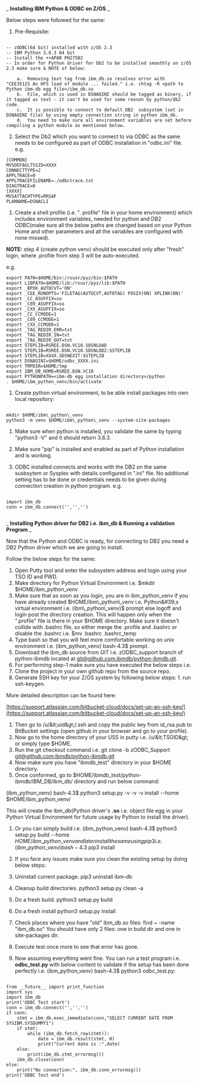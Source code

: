 _ **Installing IBM Python &amp; ODBC on Z/OS** _

Below steps were followed for the same:

1. Pre-Requisite:
```

-- zODBC(64 bit) installed with z/OS 2.3
-- IBM Python 3.8.3 64 bit
-- Install the ++APAR PH27502
-- In order for Python driver for Db2 to be installed smoothly on z/OS 2.3 make sure & NOTE of below:

	a.	Removing text tag from ibm_db.so resolves error with  "CEE3512S An HFS load of module ... failed." i.e. chtag -R <path to Python ibm-db egg file>/ibm_db.so
	b.	File, which is used in DSNAOINI should be tagged as binary, if it tagged as text - it can't be used for some reason by python/db2 code.
	c.	It is possible to connect to default DB2  subsystem (set in DSNAOINI file) by using empty connection string in python ibm_db.
	d.	You need to make sure all environment variables are set before compiling a python module as mentioned below.

```

2. Select the Db2 which you want to connect to via ODBC as the same needs to be configured as part of ODBC installation in &quot;odbc.ini&quot; file. e.g.
```
[COMMON]
MVSDEFAULTSSID=XXXX
CONNECTTYPE=2
APPLTRACE=0
APPLTRACEFILENAME=./odbctrace.txt
DIAGTRACE=0
[XXXX]
MVSATTACHTYPE=RRSAF
PLANNAME=DSNACLI

```

1. Create a shell profile (i.e. &quot;. profile&quot; file in your home environment) which includes environment variables, needed for python and DB2 ODBC(make sure all the below paths are changed based on your Python Home and other parameters and all the variables are configured with none missed).

**NOTE:** step 4 (create python venv) should be executed only after &quot;fresh&quot; login, where .profile from step 3 will be auto-executed.

e.g.

```
export PATH=$HOME/bin:/rsusr/pyz/bin:$PATH
export LIBPATH=$HOME/lib:/rsusr/pyz/lib:$PATH
export _BPXK_AUTOCVT='ON'
export _CEE_RUNOPTS='FILETAG(AUTOCVT,AUTOTAG) POSIX(ON) XPLINK(ON)'
export _CC_ASUFFIX=so
export _C89_ASUFFIX=so
export _CXX_ASUFFIX=so
export _CC_CCMODE=1
export _C89_CCMODE=1
export _CXX_CCMODE=1
export _TAG_REDIR_ERR=txt
export _TAG_REDIR_IN=txt
export _TAG_REDIR_OUT=txt
export STEPLIB=RSREE.DSN.VC10.SDSNLOAD
export STEPLIB=RSREE.DSN.VC10.SDSNLOD2:$STEPLIB
export STEPLIB=XXXX.SDSNEXIT:$STEPLIB
export DSNAOINI=$HOME/odbc_XXXX.ini
export TMPDIR=$HOME/tmp
export IBM_DB_HOME=RSREE.DSN.VC10
export PYTHONPATH=<ibm-db egg installation directory>/python
. $HOME/ibm_python_venv/bin/activate

```

1. Create python virtual environment, to be able install packages into own local repository:

```

mkdir $HOME/ibm\_python\_venv
python3 -m venv $HOME/ibm\_python\_venv --system-site-packages

```

1. Make sure when python is installed, you validate the same by typing &quot;python3 -V&quot; and it should return 3.8.3.

1. Make sure &quot;pip&quot; is installed and enabled as part of Python installation and is working.
2. ODBC installed connects and works with the DB2 on the same susbsytem or Sysplex with details configured in &quot;.ini&quot; file. No additional setting has to be done or credentials needs to be given during connection creation in python program. e.g.

```

import ibm_db
conn = ibm_db.connect('','','')


```

_ **Installing Python driver for DB2 i.e. ibm\_db &amp; Running a validation Program** _

Now that the Python and ODBC is ready, for connecting to DB2 you need a DB2 Python driver which we are going to install.

Follow the below steps for the same:

1. Open Putty tool and enter the subsystem address and login using your TSO ID and PWD.
2. Make directory for Python Virtual Environment i.e. $mkdir $HOME/ibm\_python\_venv
3. Make sure that as soon as you login, you are in ibm\_python\_venv if you have already created $HOME/ibm\_python\_venv i.e. Python&#39;s virtual environment i.e. (ibm\_python\_venv)$ prompt else logoff and login post the directory creation. This will happen only when the &quot;.profile&quot; file is there in your $HOME directory. Make sure it doesn&#39;t collide with .bashrc file, so either merge the .profile and .bashrc or disable the .bashrc i.e. $mv .bashrc .bashrc\_temp
4. Type bash so that you will feel more comfortable working on unix environment i.e. (ibm\_python\_venv) bash-4.3$ prompt.
5. Download the ibm\_db source from GIT i.e. zODBC\_support branch of python-ibmdb located at [git@github.com:ibmdb/python-ibmdb.git](mailto:git@github.com:ibmdb/python-ibmdb.git).
6. For performing step-1 make sure you have executed the below steps i.e.
  1. Clone the project in your own github repo from the source repo.
  2. Generate SSH key for your Z/OS system by following below steps:
    1. run ssh-keygen.

More detailed description can be found here:

[https://support.atlassian.com/bitbucket-cloud/docs/set-up-an-ssh-key/](https://support.atlassian.com/bitbucket-cloud/docs/set-up-an-ssh-key/)

  1. Then go to /u/\&lt;uid\&gt;/.ssh and copy the public key from id\_rsa.pub to BitBucket settings (open github in your browser and go to your profile).
1. Now go to the home directory of your USS in putty i.e. /u/\&lt;TSOID\&gt; or simply type $HOME.
2. Run the git checkout command i.e. git clone -b zODBC\_Support [git@github.com:ibmdb/python-ibmdb.git](mailto:git@github.com:ibmdb/python-ibmdb.git)
3. Now make sure you have &quot;ibmdb\_test&quot; directory in your $HOME directory.
4. Once conformed, go to $HOME/ibmdb\_test/python-ibmdb/IBM\_DB/ibm\_db/ directory and run below command:

(ibm\_python\_venv) bash-4.3$ python3 setup.py -v -v -v install --home $HOME/ibm\_python\_venv/

This will create the ibm\_db(Python driver&#39;s **.so** i.e. object file egg in your Python Virtual Environment for future usage by Python to install the driver).

1. Or you can simply build i.e. (ibm\_python\_venv) bash-4.3$ python3 setup.py build --home $HOME/ibm\_python\_venv and later install the same using pip3 i.e. (ibm\_python\_venv) bash-4.3$ pip3 install
2. If you face any issues make sure you clean the existing setup by doing below steps:

1. Uninstall current package. pip3 uninstall ibm-db
 2. Cleanup build directories. python3 setup.py clean -a
 3. Do a fresh build. python3 setup.py build
 4. Do a fresh install python3 setup.py install
 5. Check places where you have &quot;old&quot; ibm\_db.so files: find ~ -name &quot;ibm\_db.so&quot;
 You should have only 2 files: one in build dir and one in site-packages dir.
 6. Execute test once more to see that error has gone.

1. Now assuming everything went fine. You can run a test program i.e. **odbc\_test.py** with below content to validate if the setup has been done perfectly i.e. (ibm\_python\_venv) bash-4.3$ python3 odbc\_test.py:

```

from __future__ import print_function
import sys
import ibm_db
print('ODBC Test start')
conn = ibm_db.connect('','','')
if conn:
    stmt = ibm_db.exec_immediate(conn,"SELECT CURRENT DATE FROM SYSIBM.SYSDUMMY1")
    if stmt:
        while (ibm_db.fetch_row(stmt)):
            date = ibm_db.result(stmt, 0)
            print("Current date is :",date)
    else:
        print(ibm_db.stmt_errormsg())
    ibm_db.close(conn)
else:
    print("No connection:", ibm_db.conn_errormsg())
print('ODBC Test end')

```